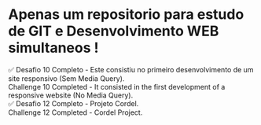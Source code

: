 # Apenas um repositorio para estudo de GIT e Desenvolvimento WEB simultaneos ! 

:white_check_mark: Desafio 10 Completo - Este consistiu no primeiro desenvolvimento de um site responsivo (Sem Media Query). <br>
Challenge 10 Completed - It consisted in the first development of a responsive website (No Media Query).<br>
:white_check_mark: Desafio 12 Completo - Projeto Cordel. <br>
Challenge 12 Completed - Cordel Project.
